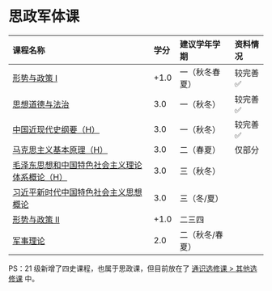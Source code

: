 # 思政军体课

<style>
.md-typeset table:not([class]) th {
    min-width: 1em;
}
</style>

<div style="text-align: center" markdown="1">

|课程名称|学分|建议学年学期|资料情况|
|:--|:--|:--|:--|
|[形势与政策 Ⅰ](situation_policy1/)|+1.0|一（秋冬春夏）|较完善✅|
|[思想道德与法治](morality_law/)|3.0|一（秋冬）|较完善✅|
|[中国近现代史纲要（H）](modern_history/)|3.0|一（秋冬）|较完善✅|
|[马克思主义基本原理（H）](marxism_basic/)|3.0|二（春夏）|仅部分|
|[毛泽东思想和中国特色社会主义理论体系概论（H）](mao_thought/)|3.0|三（秋冬）||
|[习近平新时代中国特色社会主义思想概论](xi_thought/)|3.0|三（冬/夏）||
|[形势与政策 Ⅱ](situation_policy2/)|+1.0|二三四||
|[军事理论](military_theory/)|2.0|二（秋冬/春夏）||

</div>

PS：21 级新增了四史课程，也属于思政课，但目前放在了 [通识选修课 > 其他选修课](../general/others/) 中。